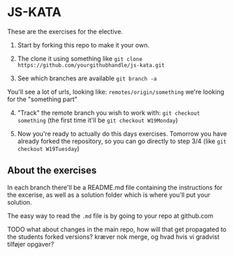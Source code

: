 # JS-KATA
These are the exercises for the elective.

1. Start by forking this repo to make it your own.

2. The clone it using something like `git clone https://github.com/yourgithubhandle/js-kata.git`

3. See which branches are available `git branch -a`

You'll see a lot of urls, looking like: `remotes/origin/something` we're looking for the "something part"

4. "Track" the remote branch you wish to work with: `git checkout something` (the first time it'll be `git checkout W19Monday`)

5. Now you're ready to actually do this days exercises. Tomorrow you have already forked the repository, so you can go directly to step 3/4 (like `git checkout W19Tuesday`)

## About the exercises
In each branch there'll be a README.md file containing the instructions for the excerise, as well as a solution folder which is where you'll put your solution.

The easy way to read the `.md` file is by going to your repo at github.com


TODO what about changes in the main repo, how will that get propagated to the students forked versions? kræver nok merge, og hvad hvis vi gradvist tilføjer opgaver?
